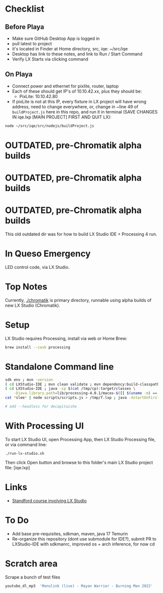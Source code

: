 # Checklist

## Before Playa

- Make sure GitHub Desktop App is logged in
- pull latest to project
- it's located in Finder at Home directory, src, iqe: ~/src/iqe
- Desktop has link to these notes, and link to Run / Start Command
- Verify LX Starts via clicking command

## On Playa
- Connect power and ethernet for pixlite, router, laptop
- Each of these should get IP's of 10.10.42.xx, plus they should be:
  - PixLite: 10.10.42.80
- If pixLite is not at this IP, every fixture in LX project will have wrong address, need to change everywhere, or, change in ~line 49 of `buildProject.js` here in this repo, and run it in terminal (SAVE CHANGES IN iqe.lxp [MAIN PROJECT] FIRST AND QUIT LX):
```bash
node ~/src/iqe/src/nodejs/buildProject.js
```

# OUTDATED, pre-Chromatik alpha builds
# OUTDATED, pre-Chromatik alpha builds
# OUTDATED, pre-Chromatik alpha builds

This old outdated dir was for how to build LX Studio IDE + Processing 4 run.

# In Queso Emergency

LED control code, via LX Studio.

# Top Notes

Currently, [./chromatik](./chromatik/) is primary directory, runnable using alpha builds of new
LX Studio (Chromatik).

# Setup

LX Studio requires Processing, install via web or Home Brew:
```bash
brew install --cask processing
```

# Standalone Command line

```bash
sdk env ; mvn -version
( cd LXStudio-IDE ; mvn clean validate ; mvn dependency:build-classpath install -Dmdep.outputFile=/tmp/cp )
( cd LXStudio-IDE ; java -cp $(cat /tmp/cp):target/classes \
    -Djava.library.path=lib/processing-4.0.1/macos-$([[ $(uname -m) == "arm64" ]] && echo "aarch64" || uname -m) heronarts.lx.app.LXStudioApp ../iqe.lxp )
cat *slee* | node scripts/scripts.js > /tmp/f.lxp ; java -XstartOnFirstThread -cp glxs*.jar heronarts.lx.studio.Chromatik /tmp/f.lxp

# add --headless for decapitaishe
```

# With Processing UI

To start LX Studio UI, open Processing App, then LX Studio Processing file,
or via command line:
```
./run-lx-studio.sh
```

Then click Open button and browse to this folder's main LX Studio project file: [iqe.lxp]

# Links
- [Standford course involving LX Studio](https://code.stanford.edu/plevis/ee185/-/tree/master/software/FlightGui)

# To Do
- Add base pre-requisites, sdkman, maven, java 17 Temurin
- Re-organize this repository (dont use submodule for IDE?), submit PR to LXStudio-IDE with sdkmanrc, improved os + arch inference, for now cd

# Scratch area

Scrape a bunch of test files
```bash
youtube_dl_mp3  'Monolink (live) - Mayan Warrior - Burning Man 2022'  'Keinemusik Mayan Bruning Man'  'ed sheeran bad habits'  'Chill EDM Slow Dance Mix'  'SLOW TRANCE • Downtempo EDM Background Track'  'dua lipa levitating'  "dua don't "  "dua new rules "  "lady gaga poker face " '120 bpm metronome' '126 bpm metronome'
```